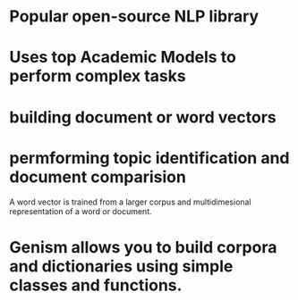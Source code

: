 # Popular open-source NLP library 
# Uses top Academic Models to perform complex tasks
# building document or word vectors
# permforming topic identification and document comparision

A word vector is trained from a larger corpus and multidimesional representation of  a word or document.
# Genism allows you to build corpora and dictionaries using simple classes and functions.
